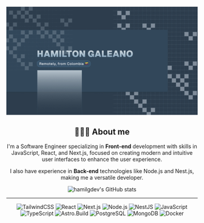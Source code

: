 ![Cover web profile](/assets/og.jpg)

<div align="center">

## 👨🏽‍💻 About me

I'm a Software Engineer specializing in **Front-end** development with skills in JavaScript, React, and Next.js, focused on creating modern and intuitive user interfaces to enhance the user experience.

I also have experience in **Back-end** technologies like Node.js and Nest.js, making me a versatile developer.

</div>

<div align="center">
   
   ![hamilgdev's GitHub stats](https://github-readme-stats.vercel.app/api?username=hamilgdev&show_icons=true&locale=en&theme=transparent&title_color=537895&icon_color=799CB7&text_color=39536B)
   
</div>

---

<div align="center">

![TailwindCSS](https://img.shields.io/badge/tailwindcss-%2338B2AC.svg?style=for-the-badge&logo=tailwind-css&logoColor=white)
![React](https://img.shields.io/badge/react-%2320232a.svg?style=for-the-badge&logo=react&logoColor=%2361DAFB)
![Next.js](https://img.shields.io/badge/next.js-%23000000.svg?style=for-the-badge&logo=next-dot-js&logoColor=white)
![Node.js](https://img.shields.io/badge/node.js-%23339933.svg?style=for-the-badge&logo=node-dot-js&logoColor=white)
![NestJS](https://img.shields.io/badge/nestjs-%23E0234E.svg?style=for-the-badge&logo=nestjs&logoColor=white)
![JavaScript](https://img.shields.io/badge/javascript-%23323330.svg?style=for-the-badge&logo=javascript&logoColor=%23F7DF1E)
![TypeScript](https://img.shields.io/badge/typescript-%23007ACC.svg?style=for-the-badge&logo=typescript&logoColor=white)
![Astro.Build](https://img.shields.io/badge/Astro.build-%23000122.svg?style=for-the-badge&logo=astro&logoColor=white")
![PostgreSQL](https://img.shields.io/badge/postgresql-%23336791.svg?style=for-the-badge&logo=postgresql&logoColor=white)
![MongoDB](https://img.shields.io/badge/mongodb-%2347A248.svg?style=for-the-badge&logo=mongodb&logoColor=white)
![Docker](https://img.shields.io/badge/docker-%232496ED.svg?style=for-the-badge&logo=docker&logoColor=white)

</div>

